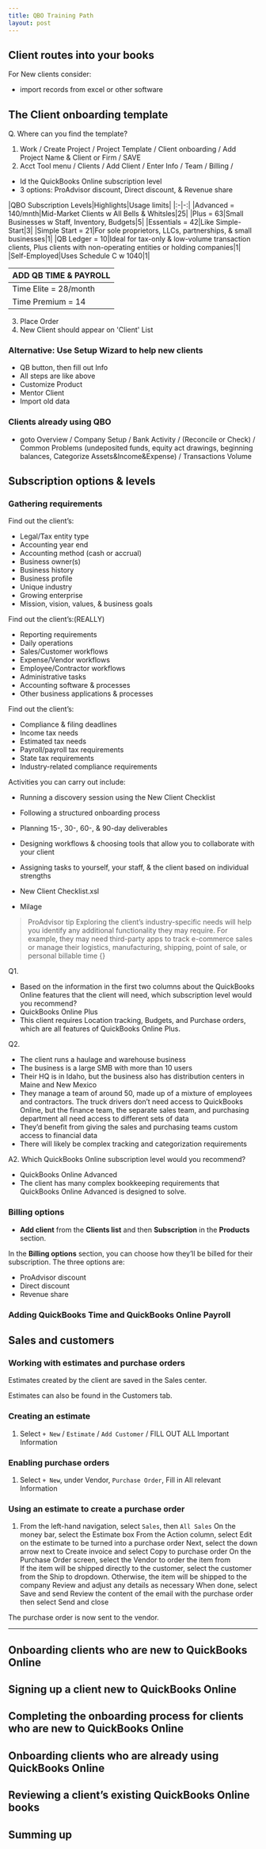 ```yaml
---
title: QBO Training Path
layout: post
---
```



## Client routes into your books


For New clients consider:
- import records from excel or other software

## The Client onboarding template

Q. Where can you find the template?
1. Work / Create Project / Project Template / Client onboarding / Add Project Name & Client or Firm / SAVE
2. Acct Tool menu / Clients / Add Client / Enter Info / Team / Billing /
  - Id the QuickBooks Online subscription level
  - 3 options: ProAdvisor discount, Direct discount, & Revenue share

|QBO Subscription Levels|Highlights|Usage limits|
|:-|-:|
|Advanced = 140/mnth|Mid-Market Clients w All Bells & Whitsles|25|
|Plus = 63|Small Businesses w Staff, Inventory, Budgets|5|
|Essentials = 42|Like Simple-Start|3|
|Simple Start = 21|For sole proprietors, LLCs, partnerships, & small businesses|1|
|QB Ledger = 10|Ideal for tax-only & low-volume transaction clients, Plus clients with non-operating entities or holding companies|1|
|Self-Employed|Uses Schedule C w 1040|1|

|ADD QB TIME & PAYROLL|
|:-|
|Time Elite = 28/month|
|Time Premium = 14|

3. Place Order
4. New Client should appear on 'Client' List

### Alternative: Use Setup Wizard to help new clients

- QB button, then fill out Info
- All steps are like above
- Customize Product
- Mentor Client
- Import old data

### Clients already using QBO
- goto Overview / Company Setup / Bank Activity / (Reconcile or Check) / Common Problems (undeposited funds, equity act drawings, beginning balances, Categorize Assets&Income&Expense) / Transactions Volume

## Subscription options & levels

### Gathering requirements 

Find out the client’s:

- Legal/Tax entity type
- Accounting year end
- Accounting method (cash or accrual)
- Business owner(s)
- Business history
- Business profile
- Unique industry
- Growing enterprise
- Mission, vision, values, & business goals

Find out the client’s:(REALLY)

- Reporting requirements
- Daily operations
- Sales/Customer workflows
- Expense/Vendor workflows
- Employee/Contractor workflows
- Administrative tasks
- Accounting software & processes
- Other business applications & processes

Find out the client’s:

- Compliance & filing deadlines
- Income tax needs
- Estimated tax needs
- Payroll/payroll tax requirements
- State tax requirements
- Industry-related compliance requirements

Activities you can carry out include:

- Running a discovery session using the New Client Checklist
- Following a structured onboarding process
- Planning 15-, 30-, 60-, & 90-day deliverables
- Designing workflows & choosing tools that allow you to collaborate with your client
- Assigning tasks to yourself, your staff, & the client based on individual strengths

- New Client Checklist.xsl
- Milage

>ProAdvisor tip
>Exploring the client’s industry-specific needs will help you identify any additional functionality they may require. For example, they may need third-party apps to track e-commerce sales or manage their logistics, manufacturing, shipping, point of sale, or personal billable time
{}

Q1. 
- Based on the information in the first two columns about the QuickBooks Online features that the client will need, which subscription level would you recommend?
- QuickBooks Online Plus
- This client requires Location tracking, Budgets, and Purchase orders, which are all features of QuickBooks Online Plus.

Q2. 
- The client runs a haulage and warehouse business
- The business is a large SMB with more than 10 users
- Their HQ is in Idaho, but the business also has distribution centers in Maine and New Mexico
- They manage a team of around 50, made up of a mixture of employees and contractors. The truck drivers don’t need access to QuickBooks Online, but the finance team, the separate sales team, and purchasing department all need access to different sets of data
- They’d benefit from giving the sales and purchasing teams custom access to financial data
- There will likely be complex tracking and categorization requirements

 
A2. Which QuickBooks Online subscription level would you recommend?
- QuickBooks Online Advanced
- The client has many complex bookkeeping requirements that QuickBooks Online Advanced is designed to solve.


### Billing options 

- **Add client** from the **Clients list** and then **Subscription** in the **Products** section.

In the **Billing options** section, you can choose how they’ll be billed for their subscription. The three options are:
- ProAdvisor discount
- Direct discount
- Revenue share

### Adding QuickBooks Time and QuickBooks Online Payroll


## Sales and customers


### Working with estimates and purchase orders 

Estimates created by the client are saved in the Sales center. 

Estimates can also be found in the Customers tab.  


### Creating an estimate

1. Select `+ New` / `Estimate` / `Add Customer` / FILL OUT ALL Important Information


### Enabling purchase orders

1.  Select `+ New`, under Vendor, `Purchase Order`, Fill in All relevant Information

### Using an estimate to create a purchase order 

1. From the left-hand navigation, select `Sales`, then `All Sales`
    On the money bar, select the Estimate box
    From the Action column, select Edit on the estimate to be turned into a purchase order 
    Next, select the down arrow next to Create invoice and select Copy to purchase order 
    On the Purchase Order screen, select the Vendor to order the item from  
    If the item will be shipped directly to the customer, select the customer from the Ship to dropdown. Otherwise, the item will be shipped to the company
    Review and adjust any details as necessary
    When done, select Save and send
    Review the content of the email with the purchase order then select Send and close 

The purchase order is now sent to the vendor.



























































---

## Onboarding clients who are new to QuickBooks Online


## Signing up a client new to QuickBooks Online

## Completing the onboarding process for clients who are new to QuickBooks Online

## Onboarding clients who are already using QuickBooks Online

## Reviewing a client’s existing QuickBooks Online books

## Summing up
